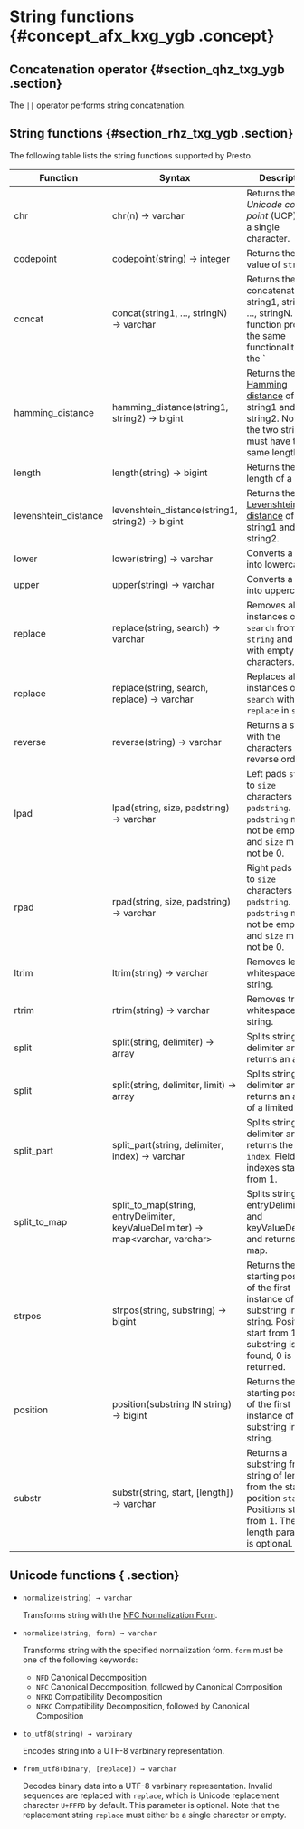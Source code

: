# String functions {#concept_afx_kxg_ygb .concept}

## Concatenation operator {#section_qhz_txg_ygb .section}

The `||` operator performs string concatenation.

## String functions {#section_rhz_txg_ygb .section}

The following table lists the string functions supported by Presto.

|Function|Syntax|Description|
|--------|------|-----------|
|chr|chr\(n\) → varchar|Returns the *Unicode code point* \(UCP\) `n` as a single character.|
|codepoint|codepoint\(string\) → integer|Returns the UCP value of `string`.|
|concat|concat\(string1, …, stringN\) → varchar|Returns the concatenation of string1, string2, …, stringN. This function provides the same functionality as the `||` operator.|
|hamming\_distance|hamming\_distance\(string1, string2\) → bigint|Returns the [Hamming distance](https://en.wikipedia.org/wiki/Hamming_distance) of string1 and string2. Note that the two strings must have the same length.|
|length|length\(string\) → bigint|Returns the length of a string.|
|levenshtein\_distance|levenshtein\_distance\(string1, string2\) → bigint|Returns the [Levenshtein distance](https://en.wikipedia.org/wiki/Levenshtein_distance) of string1 and string2.|
|lower|lower\(string\) → varchar|Converts a string into lowercase.|
|upper|upper\(string\) → varchar|Converts a string into uppercase.|
|replace|replace\(string, search\) → varchar|Removes all instances of `search` from `string` and fill in with empty characters.|
|replace|replace\(string, search, replace\) → varchar|Replaces all instances of `search` with `replace` in `string`.|
|reverse|reverse\(string\) → varchar|Returns a string with the characters in reverse order.|
|lpad|lpad\(string, size, padstring\) → varchar|Left pads `string` to `size` characters with `padstring`. `padstring` must not be empty, and `size` must not be 0.|
|rpad|rpad\(string, size, padstring\) → varchar|Right pads `string` to `size` characters with `padstring`. `padstring` must not be empty, and `size` must not be 0.|
|ltrim|ltrim\(string\) → varchar|Removes leading whitespace from string.|
|rtrim|rtrim\(string\) → varchar|Removes trailing whitespace from string.|
|split|split\(string, delimiter\) → array|Splits string on delimiter and returns an array.|
|split|split\(string, delimiter, limit\) → array|Splits string on delimiter and returns an array of a limited size.|
|split\_part|split\_part\(string, delimiter, index\) → varchar|Splits string on delimiter and returns the field `index`. Field indexes start from 1.|
|split\_to\_map|split\_to\_map\(string, entryDelimiter, keyValueDelimiter\) → map<varchar, varchar\>|Splits string by entryDelimiter and keyValueDelimiter and returns a map.|
|strpos|strpos\(string, substring\) → bigint|Returns the starting position of the first instance of substring in string. Positions start from 1. If substring is not found, 0 is returned.|
|position|position\(substring IN string\) → bigint|Returns the starting position of the first instance of substring in string.|
|substr|substr\(string, start, \[length\]\) → varchar|Returns a substring from string of length from the starting position `start`. Positions start from 1. The length parameter is optional.|

## Unicode functions { .section}

-   `normalize(string) → varchar`

    Transforms string with the [NFC Normalization Form](https://en.wikipedia.org/wiki/Unicode_equivalence#Normalization).

-   `normalize(string, form) → varchar`

    Transforms string with the specified normalization form. `form` must be one of the following keywords:

    -   `NFD` Canonical Decomposition
    -   `NFC` Canonical Decomposition, followed by Canonical Composition
    -   `NFKD` Compatibility Decomposition
    -   `NFKC` Compatibility Decomposition, followed by Canonical Composition
-   `to_utf8(string) → varbinary`

    Encodes string into a UTF-8 varbinary representation.

-   `from_utf8(binary, [replace]) → varchar`

    Decodes binary data into a UTF-8 varbinary representation. Invalid sequences are replaced with `replace`, which is Unicode replacement character `U+FFFD` by default. This parameter is optional. Note that the replacement string `replace` must either be a single character or empty.


